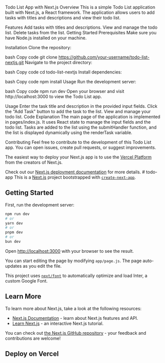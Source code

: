 

Todo List App with Next.js
Overview
This is a simple Todo List application built with Next.js, a React framework. The application allows users to add tasks with titles and descriptions and view their todo list.

Features
Add tasks with titles and descriptions.
View and manage the todo list.
Delete tasks from the list.
Getting Started
Prerequisites
Make sure you have Node.js installed on your machine.

Installation
Clone the repository:

bash
Copy code
git clone https://github.com/your-username/todo-list-nextjs.git
Navigate to the project directory:

bash
Copy code
cd todo-list-nextjs
Install dependencies:

bash
Copy code
npm install
Usage
Run the development server:

bash
Copy code
npm run dev
Open your browser and visit http://localhost:3000 to view the Todo List app.

Usage
Enter the task title and description in the provided input fields.
Click the "Add Task" button to add the task to the list.
View and manage your todo list.
Code Explanation
The main page of the application is implemented in pages/index.js. It uses React state to manage the input fields and the todo list. Tasks are added to the list using the submitHandler function, and the list is displayed dynamically using the renderTask variable.

Contributing
Feel free to contribute to the development of this Todo List app. You can open issues, create pull requests, or suggest improvements.

The easiest way to deploy your Next.js app is to use the [Vercel Platform](https://vercel.com/new?utm_medium=default-template&filter=next.js&utm_source=create-next-app&utm_campaign=create-next-app-readme) from the creators of Next.js.

Check out our [Next.js deployment documentation](https://nextjs.org/docs/deployment) for more details.
#   t o d o - a p p 
 
This is a [Next.js](https://nextjs.org/) project bootstrapped with [`create-next-app`](https://github.com/vercel/next.js/tree/canary/packages/create-next-app).

## Getting Started

First, run the development server:

```bash
npm run dev
# or
yarn dev
# or
pnpm dev
# or
bun dev
```

Open [http://localhost:3000](http://localhost:3000) with your browser to see the result.

You can start editing the page by modifying `app/page.js`. The page auto-updates as you edit the file.

This project uses [`next/font`](https://nextjs.org/docs/basic-features/font-optimization) to automatically optimize and load Inter, a custom Google Font.

## Learn More

To learn more about Next.js, take a look at the following resources:

- [Next.js Documentation](https://nextjs.org/docs) - learn about Next.js features and API.
- [Learn Next.js](https://nextjs.org/learn) - an interactive Next.js tutorial.

You can check out [the Next.js GitHub repository](https://github.com/vercel/next.js/) - your feedback and contributions are welcome!

## Deploy on Vercel
 
